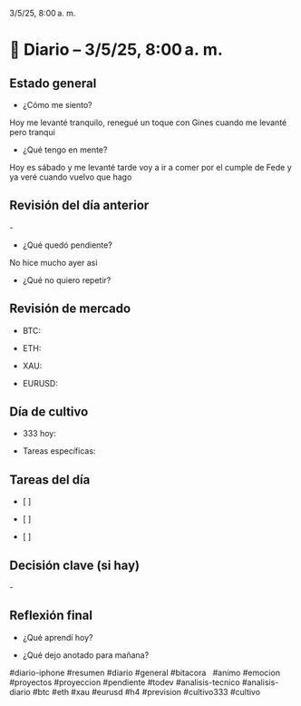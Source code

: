 3/5/25, 8:00 a. m.

# 📓 Diario – 3/5/25, 8:00 a. m.

  

  

## Estado general

- ¿Cómo me siento?

Hoy me levanté tranquilo, renegué un toque con Gines cuando me levanté pero tranqui

- ¿Qué tengo en mente?

Hoy es sábado y me levanté tarde voy a ir a comer por el cumple de Fede y ya veré cuando vuelvo que hago 

  

## Revisión del día anterior

- 

- ¿Qué quedó pendiente?

No hice mucho ayer asi

- ¿Qué no quiero repetir?

  

## Revisión de mercado

- BTC: 

- ETH: 

- XAU: 

- EURUSD: 

  

## Día de cultivo

- 333 hoy: 

- Tareas específicas:

  

## Tareas del día

- [ ] 

- [ ] 

- [ ] 

  

## Decisión clave (si hay)

- 

  

## Reflexión final

- ¿Qué aprendí hoy?

- ¿Qué dejo anotado para mañana?

  

#diario-iphone #resumen #diario #general #bitacora   #animo #emocion #proyectos #proyeccion #pendiente #todev #analisis-tecnico #analisis-diario #btc #eth #xau #eurusd #h4 #prevision #cultivo333 #cultivo